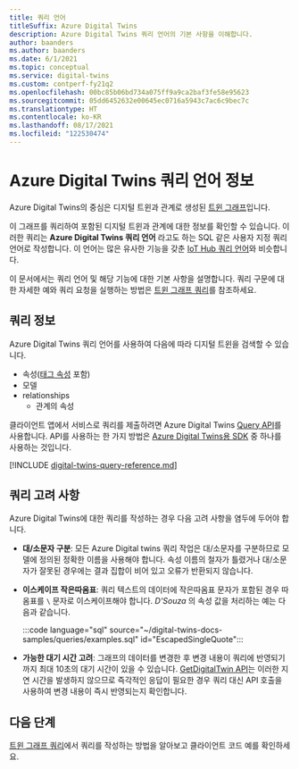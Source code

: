 ```yaml
---
title: 쿼리 언어
titleSuffix: Azure Digital Twins
description: Azure Digital Twins 쿼리 언어의 기본 사항을 이해합니다.
author: baanders
ms.author: baanders
ms.date: 6/1/2021
ms.topic: conceptual
ms.service: digital-twins
ms.custom: contperf-fy21q2
ms.openlocfilehash: 00bc85b06bd734a075ff9a9ca2baf3fe58e95623
ms.sourcegitcommit: 05dd6452632e00645ec0716a5943c7ac6c9bec7c
ms.translationtype: HT
ms.contentlocale: ko-KR
ms.lasthandoff: 08/17/2021
ms.locfileid: "122530474"
---
```

# <a name="about-the-query-language-for-azure-digital-twins"></a>Azure Digital Twins 쿼리 언어 정보

Azure Digital Twins의 중심은 디지털 트윈과 관계로 생성된 [트윈 그래프](concepts-twins-graph.md)입니다. 

이 그래프를 쿼리하여 포함된 디지털 트윈과 관계에 대한 정보를 확인할 수 있습니다. 이러한 쿼리는 **Azure Digital Twins 쿼리 언어** 라고도 하는 SQL 같은 사용자 지정 쿼리 언어로 작성합니다. 이 언어는 많은 유사한 기능을 갖춘 [IoT Hub 쿼리 언어](../iot-hub/iot-hub-devguide-query-language.md)와 비슷합니다.

이 문서에서는 쿼리 언어 및 해당 기능에 대한 기본 사항을 설명합니다. 쿼리 구문에 대한 자세한 예와 쿼리 요청을 실행하는 방법은 [트윈 그래프 쿼리](how-to-query-graph.md)를 참조하세요.

## <a name="about-the-queries"></a>쿼리 정보

Azure Digital Twins 쿼리 언어를 사용하여 다음에 따라 디지털 트윈을 검색할 수 있습니다.
* 속성([태그 속성](how-to-use-tags.md) 포함)
* 모델
* relationships
  - 관계의 속성

클라이언트 앱에서 서비스로 쿼리를 제출하려면 Azure Digital Twins [Query API](/rest/api/digital-twins/dataplane/query)를 사용합니다. API를 사용하는 한 가지 방법은 [Azure Digital Twins용 SDK](concepts-apis-sdks.md#overview-data-plane-apis) 중 하나를 사용하는 것입니다.

[!INCLUDE [digital-twins-query-reference.md](../../includes/digital-twins-query-reference.md)]

## <a name="considerations-for-querying"></a>쿼리 고려 사항

Azure Digital Twins에 대한 쿼리를 작성하는 경우 다음 고려 사항을 염두에 두어야 합니다.
* **대/소문자 구분**: 모든 Azure Digital twins 쿼리 작업은 대/소문자를 구분하므로 모델에 정의된 정확한 이름을 사용해야 합니다. 속성 이름의 철자가 틀렸거나 대/소문자가 잘못된 경우에는 결과 집합이 비어 있고 오류가 반환되지 않습니다.
* **이스케이프 작은따옴표**: 쿼리 텍스트의 데이터에 작은따옴표 문자가 포함된 경우 따옴표를 `\` 문자로 이스케이프해야 합니다. *D'Souza* 의 속성 값을 처리하는 예는 다음과 같습니다.

  :::code language="sql" source="~/digital-twins-docs-samples/queries/examples.sql" id="EscapedSingleQuote":::

* **가능한 대기 시간 고려**: 그래프의 데이터를 변경한 후 변경 내용이 쿼리에 반영되기까지 최대 10초의 대기 시간이 있을 수 있습니다. [GetDigitalTwin API](how-to-manage-twin.md#get-data-for-a-digital-twin)는 이러한 지연 시간을 발생하지 않으므로 즉각적인 응답이 필요한 경우 쿼리 대신 API 호출을 사용하여 변경 내용이 즉시 반영되는지 확인합니다.

## <a name="next-steps"></a>다음 단계

[트윈 그래프 쿼리](how-to-query-graph.md)에서 쿼리를 작성하는 방법을 알아보고 클라이언트 코드 예를 확인하세요.